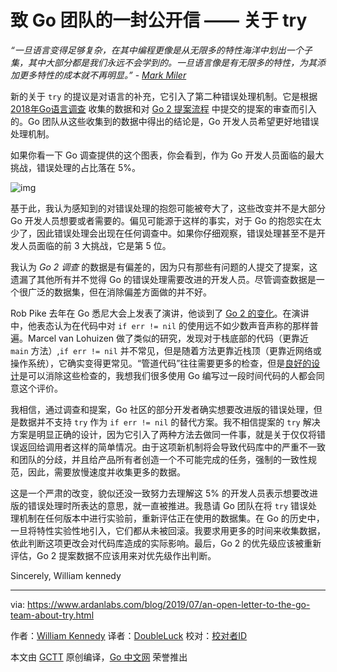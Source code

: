 # 致 Go 团队的一封公开信 —— 关于 try

*“一旦语言变得足够复杂，在其中编程更像是从无限多的特性海洋中划出一个子集，其中大部分都是我们永远不会学到的。一旦语言像是有无限多的特性，为其添加更多特性的成本就不再明显。”* - *[Mark Miler](https://medium.com/@erights/the-tragedy-of-the-common-lisp-why-large-languages-explode-4e83096239b9)*

新的关于 `try` 的提议是对语言的补充，它引入了第二种错误处理机制。它是根据 [2018年Go语言调查](https://blog.golang.org/survey2018-results) 收集的数据和对 [Go 2 提案流程](https://blog.golang.org/go2-here-we-come) 中提交的提案的审查而引入的。Go 团队从这些收集到的数据中得出的结论是，Go 开发人员希望更好地错误处理机制。

如果你看一下 Go 调查提供的这个图表，你会看到，作为 Go 开发人员面临的最大挑战，错误处理的占比落在 5%。

![img](https://github.com/studygolang/gctt-images/blob/master/an-open-letter-to-the-go-team-about-try/102_figure1.png?raw=true)

基于此，我认为感知到的对错误处理的抱怨可能被夸大了，这些改变并不是大部分 Go 开发人员想要或者需要的。偏见可能源于这样的事实，对于 Go 的抱怨实在太少了，因此错误处理会出现在任何调查中。如果你仔细观察，错误处理甚至不是开发人员面临的前 3 大挑战，它是第 5 位。

我认为 *Go 2 调查* 的数据是有偏差的，因为只有那些有问题的人提交了提案，这遗漏了其他所有并不觉得 Go 的错误处理需要改进的开发人员。尽管调查数据是一个很广泛的数据集，但在消除偏差方面做的并不好。

Rob Pike 去年在 Go 悉尼大会上发表了演讲，他谈到了 [Go 2 的变化](https://www.youtube.com/watch?v=RIvL2ONhFBI&feature=youtu.be&t=440)。在演讲中，他表态认为在代码中对 `if err != nil` 的使用远不如少数声音声称的那样普遍。Marcel van Lohuizen 做了类似的研究，发现对于栈底部的代码（更靠近 `main` 方法）,`if err != nil` 并不常见，但是随着方法更靠近栈顶（更靠近网络或操作系统），它确实变得更常见。“管道代码”往往需要更多的检查，但是[良好的设计](https://blog.golang.org/errors-are-values)是可以消除这些检查的，我想我们很多使用 Go 编写过一段时间代码的人都会同意这个评价。

我相信，通过调查和提案，Go 社区的部分开发者确实想要改进版的错误处理，但是数据并不支持 `try` 作为 `if err != nil` 的替代方案。我不相信提案的 `try` 解决方案是明显正确的设计，因为它引入了两种方法去做同一件事，就是关于仅仅将错误返回给调用者这样的简单情况。由于这项新机制将会导致代码库中的严重不一致和团队的分歧，并且给产品所有者创造一个不可能完成的任务，强制的一致性规范，因此，需要放慢速度并收集更多的数据。

这是一个严肃的改变，貌似还没一致努力去理解这 5% 的开发人员表示想要改进版的错误处理时所表达的意思，就一直被推进。我恳请 Go 团队在将 `try` 错误处理机制在任何版本中进行实验前，重新评估正在使用的数据集。在 Go 的历史中，一旦将特性实验性地引入，它们都从未被回滚。我要求用更多的时间来收集数据，依此判断这项更改会对代码库造成的实际影响。最后，Go 2 的优先级应该被重新评估，Go 2 提案数据不应该用来对优先级作出判断。

Sincerely,
William kennedy

---

via: https://www.ardanlabs.com/blog/2019/07/an-open-letter-to-the-go-team-about-try.html

作者：[William Kennedy](https://www.ardanlabs.com/training)
译者：[DoubleLuck](https://github.com/DoubleLuck)
校对：[校对者ID](https://github.com/校对者ID)

本文由 [GCTT](https://github.com/studygolang/GCTT) 原创编译，[Go 中文网](https://studygolang.com/) 荣誉推出